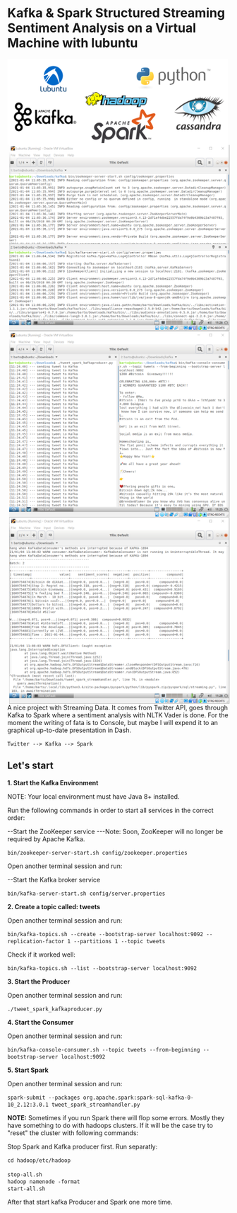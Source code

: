 # Kafka & Spark Structured Streaming Sentiment Analysis on a Virtual Machine with lubuntu
<img src="./logo_all_3.png" width="501" height="194" style="float:left"> <img src="./kafka.png" width="500" height="421" style="float:right"> <img src="./producer.png" width="500" height="421" style="float:right"> <img src="./spark.png" width="500" height="421" style="float:right">

A nice project with Streaming Data. It comes from Twitter API, goes through Kafka to Spark where a sentiment analysis with NLTK Vader is done. For the moment the writing of fata is to Console, but maybe I will expend it to an graphical up-to-date presentation in Dash.
```
Twitter --> Kafka --> Spark
```
## Let's start
**1. Start the Kafka Environment**

NOTE: Your local environment must have Java 8+ installed.

Run the following commands in order to start all services in the correct order:

--Start the ZooKeeper service
---Note: Soon, ZooKeeper will no longer be required by Apache Kafka.
```
bin/zookeeper-server-start.sh config/zookeeper.properties
```
Open another terminal session and run:

--Start the Kafka broker service
```
bin/kafka-server-start.sh config/server.properties
```
**2. Create a topic called: tweets**

Open another terminal session and run:
```
bin/kafka-topics.sh --create --bootstrap-server localhost:9092 --replication-factor 1 --partitions 1 --topic tweets
```
Check if it worked well:
```
bin/kafka-topics.sh --list --bootstrap-server localhost:9092
```
**3. Start the Producer**

Open another terminal session and run:
```
./tweet_spark_kafkaproducer.py
```
**4. Start the Consumer**

Open another terminal session and run:
```
bin/kafka-console-consumer.sh --topic tweets --from-beginning --bootstrap-server localhost:9092
```
**5. Start Spark**

Open another terminal session and run:
```
spark-submit --packages org.apache.spark:spark-sql-kafka-0-10_2.12:3.0.1 tweet_spark_streamhandler.py
```
**NOTE:**
Sometimes if you run Spark there will flop some errors. Mostly they have something to do with hadoops clusters. If it will be the case try to "reset" the cluster with following commands:

Stop Spark and Kafka producer first.
Run separatly:
```
cd hadoop/etc/hadoop

stop-all.sh 
hadoop namenode -format
start-all.sh
```
After that start kafka Producer and Spark one more time.
